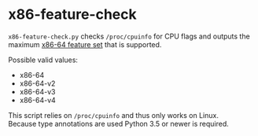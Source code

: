 # x86-feature-check

`x86-feature-check.py` checks `/proc/cpuinfo` for CPU flags and outputs the maximum
[x86-64 feature set](https://en.wikipedia.org/wiki/X86-64#Microarchitecture_levels)
that is supported.

Possible valid values:
- x86-64
- x86-64-v2
- x86-64-v3
- x86-64-v4

This script relies on `/proc/cpuinfo` and thus only works on Linux.  
Because type annotations are used Python 3.5 or newer is required.
